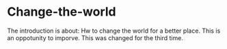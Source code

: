 # Change-the-world
The introduction is about: Hw to change the world for a better place. 
This is an oppotunity to imporve.
This was changed for the third time.
